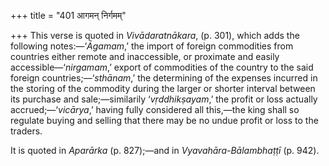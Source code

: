 +++
title = "401 आगमन् निर्गमम्"

+++
This verse is quoted in *Vivādaratnākara*, (p. 301), which adds the
following notes:—‘*Āgamam*,’ the import of foreign commodities from
countries either remote and inaccessible, or proximate and easily
accessible—‘*nirgamam*,’ export of commodities of the country to the
said foreign countries;—‘*sthānam*,’ the determining of the expenses
incurred in the storing of the commodity during the larger or shorter
interval between its purchase and sale;—similarily ‘*vṛddhikṣayam*,’ the
profit or loss actually accrued;—‘*vicārya*,’ having fully considered
all this,—the king shall so regulate buying and selling that there may
be no undue profit or loss to the traders.

It is quoted in *Aparārka* (p. 827);—and in *Vyavahāra-Bālambhaṭṭī* (p.
942).


